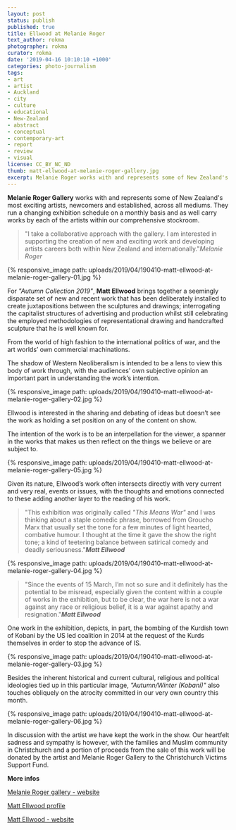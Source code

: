 ```yaml
---
layout: post
status: publish
published: true
title: Ellwood at Melanie Roger
text_author: rokma
photographer: rokma
curator: rokma
date: '2019-04-16 10:10:10 +1000'
categories: photo-journalism
tags:
- art
- artist
- Auckland
- city
- culture
- educational
- New-Zealand
- abstract
- conceptual
- contemporary-art
- report
- review
- visual
license: CC_BY_NC_ND
thumb: matt-ellwood-at-melanie-roger-gallery.jpg
excerpt: Melanie Roger works with and represents some of New Zealand's most exciting artists, newcomers and established, across all mediums. They run a changing exhibition schedule on a monthly basis and as well carry works by each of the artists within our comprehensive stockroom.
---
```


**Melanie Roger Gallery** works with and represents some of New Zealand's most exciting artists, newcomers and established, across all mediums. They run a changing exhibition schedule on a monthly basis and as well carry works by each of the artists within our comprehensive stockroom.

>"I take a collaborative approach with the gallery. I am interested in supporting the creation of new and exciting work and developing artists careers both within New Zealand and internationally."_Melanie Roger_

{% responsive_image path: uploads/2019/04/190410-matt-ellwood-at-melanie-roger-gallery-01.jpg %}

For _"Autumn Collection 2019"_, **Matt Ellwood** brings together a seemingly disparate set of new and recent work that has been deliberately installed to create juxtapositions between the sculptures and drawings; interrogating the capitalist structures of advertising and production whilst still celebrating the employed methodologies of representational drawing and handcrafted sculpture that he is well known for.

From the world of high fashion to the international politics of war, and the art worlds’ own commercial machinations.

The shadow of Western Neoliberalism is intended to be a lens to view this body of work through, with the audiences’ own subjective opinion an important part in understanding the work’s intention.

{% responsive_image path: uploads/2019/04/190410-matt-ellwood-at-melanie-roger-gallery-02.jpg %}

Ellwood is interested in the sharing and debating of ideas but doesn’t see the work as holding a set position on any of the content on show.

The intention of the work is to be an interpellation for the viewer, a spanner in the works that makes us then reflect on the things we believe or are subject to.

{% responsive_image path: uploads/2019/04/190410-matt-ellwood-at-melanie-roger-gallery-05.jpg %}

Given its nature, Ellwood’s work often intersects directly with very current and very real, events or issues, with the thoughts and emotions connected to these adding another layer to the reading of his work.

>"This exhibition was originally called _"This Means War"_ and I was thinking about a staple comedic phrase, borrowed from Groucho Marx that usually set the tone for a few minutes of light hearted, combative humour. I thought at the time it gave the show the right tone; a kind of teetering balance between satirical comedy and deadly seriousness."_**Matt Ellwood**_

{% responsive_image path: uploads/2019/04/190410-matt-ellwood-at-melanie-roger-gallery-04.jpg %}

>"Since the events of 15 March, I’m not so sure and it definitely has the potential to be misread, especially given the content within a couple of works in the exhibition, but to be clear, the war here is not a war against any race or religious belief, it is a war against apathy and resignation."_**Matt Ellwood**_

One work in the exhibition, depicts, in part, the bombing of the Kurdish town of Kobani by the US led coalition in 2014 at the request of the Kurds themselves in order to stop the advance of IS.


{% responsive_image path: uploads/2019/04/190410-matt-ellwood-at-melanie-roger-gallery-03.jpg %}

Besides the inherent historical and current cultural, religious and political ideologies tied up in this particular image, _"Autumn/Winter (Kobani)"_ also touches obliquely on the atrocity committed in our very own country this month.

{% responsive_image path: uploads/2019/04/190410-matt-ellwood-at-melanie-roger-gallery-06.jpg %}

In discussion with the artist we have kept the work in the show. Our heartfelt sadness and sympathy is however, with the families and Muslim community in Christchurch and a portion of proceeds from the sale of this work will be donated by the artist and Melanie Roger Gallery to the Christchurch Victims Support Fund.


**More infos**

[Melanie Roger gallery - website](https://melanierogergallery.com/)

[Matt Ellwood profile](https://melanierogergallery.com/stockroom/matt-ellwood/)

[Matt Ellwood - website](https://www.mattellwood.co.nz/)
